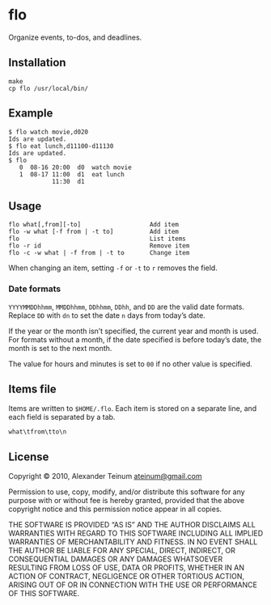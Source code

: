 # flo

Organize events, to-dos, and deadlines.

## Installation

    make
    cp flo /usr/local/bin/

## Example

    $ flo watch movie,d020
    Ids are updated.
    $ flo eat lunch,d11100-d11130
    Ids are updated.
    $ flo
       0  08-16 20:00  d0  watch movie
       1  08-17 11:00  d1  eat lunch
                11:30  d1

## Usage

    flo what[,from][-to]                   Add item
    flo -w what [-f from | -t to]          Add item
    flo                                    List items
    flo -r id                              Remove item
    flo -c -w what | -f from | -t to       Change item

When changing an item, setting `-f` or `-t` to `r` removes the field.

### Date formats

`YYYYMMDDhhmm`, `MMDDhhmm`, `DDhhmm`, `DDhh`, and `DD` are the valid date
formats. Replace `DD` with `dn` to set the date `n` days from today’s date.

If the year or the month isn’t specified, the current year and month is used.
For formats without a month, if the date specified is before today’s date, the
month is set to the next month.

The value for hours and minutes is set to `00` if no other value is specified.

## Items file

Items are written to `$HOME/.flo`. Each item is stored on a separate line, and
each field is separated by a tab.

    what\tfrom\tto\n

## License

Copyright © 2010, Alexander Teinum <ateinum@gmail.com>

Permission to use, copy, modify, and/or distribute this software for any purpose
with or without fee is hereby granted, provided that the above copyright notice
and this permission notice appear in all copies.

THE SOFTWARE IS PROVIDED “AS IS” AND THE AUTHOR DISCLAIMS ALL WARRANTIES WITH
REGARD TO THIS SOFTWARE INCLUDING ALL IMPLIED WARRANTIES OF MERCHANTABILITY AND
FITNESS. IN NO EVENT SHALL THE AUTHOR BE LIABLE FOR ANY SPECIAL, DIRECT,
INDIRECT, OR CONSEQUENTIAL DAMAGES OR ANY DAMAGES WHATSOEVER RESULTING FROM LOSS
OF USE, DATA OR PROFITS, WHETHER IN AN ACTION OF CONTRACT, NEGLIGENCE OR OTHER
TORTIOUS ACTION, ARISING OUT OF OR IN CONNECTION WITH THE USE OR PERFORMANCE OF
THIS SOFTWARE.
